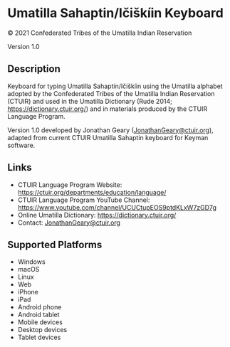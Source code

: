 Umatilla Sahaptin/Ičiškíin Keyboard
==============

© 2021 Confederated Tribes of the Umatilla Indian Reservation

Version 1.0

Description
-----------
Keyboard for typing Umatilla Sahaptin/Ičiškíin using the Umatilla alphabet adopted by the Confederated Tribes of the Umatilla Indian Reservation (CTUIR) and used in the Umatilla Dictionary (Rude 2014; https://dictionary.ctuir.org/) and in materials produced by the CTUIR Language Program.

Version 1.0 developed by Jonathan Geary (JonathanGeary@ctuir.org), adapted from current CTUIR Umatilla Sahaptin keyboard for Keyman software.

Links
-----
 * CTUIR Language Program Website: https://ctuir.org/departments/education/language/
 * CTUIR Language Program YouTube Channel: https://www.youtube.com/channel/UCUCtupEOS9ptdKLxW7zGD7g
 * Online Umatilla Dictionary: https://dictionary.ctuir.org/
  * Contact: JonathanGeary@ctuir.org
  
Supported Platforms
-------------------
 * Windows
 * macOS
 * Linux
 * Web
 * iPhone
 * iPad
 * Android phone
 * Android tablet
 * Mobile devices
 * Desktop devices
 * Tablet devices

